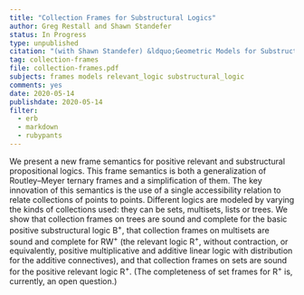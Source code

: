 ```yaml
---
title: "Collection Frames for Substructural Logics"
author: Greg Restall and Shawn Standefer
status: In Progress
type: unpublished
citation: "(with Shawn Standefer) &ldquo;Geometric Models for Substructural Logics,&rdquo; article in progress"
tag: collection-frames
file: collection-frames.pdf
subjects: frames models relevant_logic substructural_logic
comments: yes
date: 2020-05-14
publishdate: 2020-05-14
filter:
  - erb
  - markdown
  - rubypants
---
```


We present a new frame semantics for positive relevant and substructural propositional logics. This frame semantics is both a generalization of Routley&ndash;Meyer ternary frames and a simplification of them. The key innovation of this semantics is the use of a single accessibility relation to relate collections of points to points.  Different logics are modeled by varying the kinds of collections used: they can be sets, multisets, lists or trees. We show that collection frames on trees are sound and complete for the basic positive substructural logic B<sup>+</sup>, that collection frames on multisets are sound and complete for RW<sup>+</sup> (the relevant logic R<sup>+</sup>, without contraction, or equivalently, positive multiplicative and additive linear logic with distribution for the additive connectives), and that collection frames on sets are sound for the positive relevant logic R<sup>+</sup>. (The completeness of set frames for R<sup>+</sup> is, currently, an open question.)
